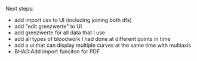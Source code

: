 Next steps:
- add import csv to UI (including joining both dfs)
- add "edit grenzwerte" to UI
- add grenzwerte for all data that I use
- add all types of bloodwork I had done at different points in time
- add a ui that can display multiple curves at the same time with multiaxis
- BHAG:Add import funciton for PDF